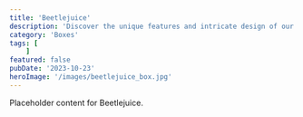 ```yaml
---
title: 'Beetlejuice'
description: 'Discover the unique features and intricate design of our Beetlejuice. Perfect for various applications, this piece adds a touch of creativity and innovation to any setting.'
category: 'Boxes'
tags: [
    ]
featured: false
pubDate: '2023-10-23'
heroImage: '/images/beetlejuice_box.jpg'
---
```


Placeholder content for Beetlejuice.